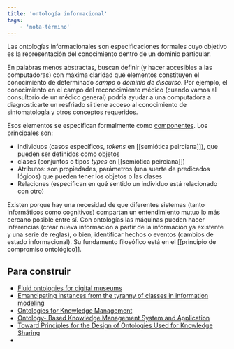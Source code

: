 ```yaml
---
title: 'ontología informacional'
tags:
    - 'nota-término'
---
```

Las ontologías informacionales son especificaciones formales cuyo objetivo es la representación del conocimiento dentro de un dominio particular.

En palabras menos abstractas, buscan definir (y hacer accesibles a las computadoras) con máxima claridad qué elementos constituyen el conocimiento de determinado *campo* o *dominio de discurso*. Por ejemplo, el conocimiento en el campo del reconocimiento médico (cuando vamos al consultorio de un médico general) podría ayudar a una computadora a diagnosticarte un resfriado si tiene acceso al conocimiento de sintomatología y otros conceptos requeridos.

Esos elementos se especifican formalmente como [componentes](https://en.wikipedia.org/wiki/Ontology_components). Los principales son:

- individuos (casos específicos, *tokens* en [[semiótica peirciana]]), que pueden ser definidos como objetos
- clases (conjuntos o tipos *types* en [[semiótica peirciana]])
- Atributos: son propiedades, parámetros (una suerte de predicados lógicos) que pueden tener los objetos o las clases
- Relaciones (especifican en qué sentido un individuo está relacionado con otro)

Existen porque hay una necesidad de que diferentes sistemas (tanto informáticos como cognitivos) compartan un entendimiento mutuo lo más cercano posible entre sí. Con ontologías las máquinas pueden hacer inferencias (crear nueva información a partir de la información ya existente y una serie de reglas), o bien, identificar hechos o eventos (cambios de estado informacional). Su fundamento filosófico está en el [[principio de compromiso ontológico]].


## Para construir

- [Fluid ontologies for digital museums](https://www.academia.edu/9497288/Fluid_Ontologies_for_Digital_Museums)
- [Emancipating instances from the tyranny of classes in information modeling](https://dl.acm.org/doi/abs/10.1145/357775.357778)
- [Ontologies for Knowledge Management](https://www.researchgate.net/publication/227024351_Ontologies_for_Knowledge_Management)
- [Ontology- Based Knowledge Management System and Application](https://www.researchgate.net/publication/271608421_Ontology-_Based_Knowledge_Management_System_and_Application)
- [Toward Principles for the Design of Ontologies Used for Knowledge Sharing](https://tomgruber.org/writing/onto-design.htm)
- 